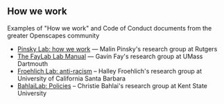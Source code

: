 ## How we work

Examples of "How we work" and Code of Conduct documents from the greater Openscapes community

- [Pinsky Lab: how we work](https://github.com/pinskylab/how_we_work) — Malin Pinsky's research group at Rutgers
- [The FayLab Lab Manual](https://thefaylab.github.io/lab-manual/index.html) — Gavin Fay's research group at UMass Dartmouth
- [Froehlich Lab: anti-racism](https://github.com/Froehlich-Lab/anti-racism) – Halley Froehlich's research group at University of California Santa Barbara
- [BahlaiLab: Policies](https://github.com/BahlaiLab/Policies) – Christie Bahlai's research group at Kent State University

<!---Tweets 

https://twitter.com/orchid00/status/1313762179850485762


--->
